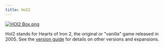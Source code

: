 ```yaml
---
title: HoI2
---
```


[![HOI2 Box.png](/images/0/03/HOI2_Box.png)](/wiki/File:HOI2_Box.png)

HoI2 stands for Hearts of Iron 2, the original or "vanilla" game released in 2005. See the [version guide](/wiki/Versioning "Versioning") for details on other versions and expansions.
